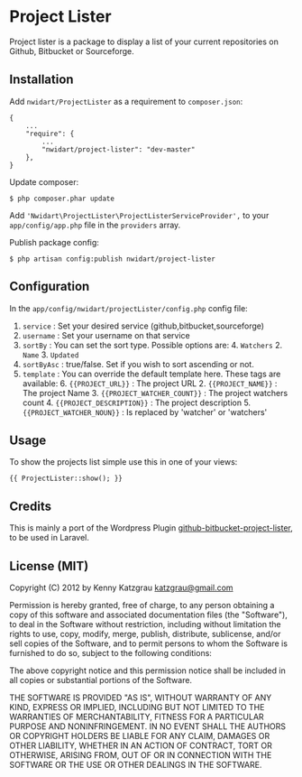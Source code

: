 # Project Lister

Project lister is a package to display a list of your current repositories on Github, Bitbucket or Sourceforge. 

## Installation

Add `nwidart/ProjectLister` as a requirement to `composer.json`:

```
{
    ...
    "require": {
        ...
        "nwidart/project-lister": "dev-master"
    },
}
```

Update composer:

```
$ php composer.phar update
```

Add `'Nwidart\ProjectLister\ProjectListerServiceProvider',` to your `app/config/app.php` file in the `providers` array.



Publish package config:

```
$ php artisan config:publish nwidart/project-lister
```


## Configuration

In the `app/config/nwidart/projectLister/config.php` config file:

1. `service` : Set your desired service (github,bitbucket,sourceforge)
2. `username` : Set your username on that service
3. `sortBy` : You can set the sort type. Possible options are:
	4. `Watchers`
	2. `Name`
	3. `Updated`
4. `sortByAsc` : true/false. Set if you wish to sort ascending or not.
5. `template` : You can override the default template here. These tags are available:
	6. `{{PROJECT_URL}}` :  The project URL
	2. `{{PROJECT_NAME}}` : The project Name
	3. `{{PROJECT_WATCHER_COUNT}}` : The project watchers count
	4. `{{PROJECT_DESCRIPTION}}` : The project description
	5. `{{PROJECT_WATCHER_NOUN}}` : Is replaced by 'watcher' or 'watchers'

## Usage
To show the projects list simple use this in one of your views:

    {{ ProjectLister::show(); }}
    
## Credits

This is mainly a port of the Wordpress Plugin [github-bitbucket-project-lister](http://wordpress.org/plugins/github-bitbucket-project-lister/), to be used in Laravel.


## License (MIT)


Copyright (C) 2012 by Kenny Katzgrau <katzgrau@gmail.com>

Permission is hereby granted, free of charge, to any person obtaining a copy
of this software and associated documentation files (the "Software"), to deal
in the Software without restriction, including without limitation the rights
to use, copy, modify, merge, publish, distribute, sublicense, and/or sell
copies of the Software, and to permit persons to whom the Software is
furnished to do so, subject to the following conditions:

The above copyright notice and this permission notice shall be included in
all copies or substantial portions of the Software.

THE SOFTWARE IS PROVIDED "AS IS", WITHOUT WARRANTY OF ANY KIND, EXPRESS OR
IMPLIED, INCLUDING BUT NOT LIMITED TO THE WARRANTIES OF MERCHANTABILITY,
FITNESS FOR A PARTICULAR PURPOSE AND NONINFRINGEMENT. IN NO EVENT SHALL THE
AUTHORS OR COPYRIGHT HOLDERS BE LIABLE FOR ANY CLAIM, DAMAGES OR OTHER
LIABILITY, WHETHER IN AN ACTION OF CONTRACT, TORT OR OTHERWISE, ARISING FROM,
OUT OF OR IN CONNECTION WITH THE SOFTWARE OR THE USE OR OTHER DEALINGS IN
THE SOFTWARE.